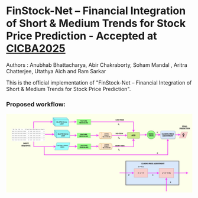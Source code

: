 # FinStock-Net – Financial Integration of Short & Medium Trends for Stock Price Prediction - Accepted at [CICBA2025](https://www.cicba.in/home)

Authors : Anubhab Bhattacharya, Abir Chakraborty, Soham Mandal , Aritra Chatterjee, Utathya Aich and Ram Sarkar

This is the official implementation of "FinStock-Net – Financial Integration of Short & Medium Trends for Stock Price Prediction".


### Proposed workflow:
![Description](Figures/Finstocknet.jpg)
